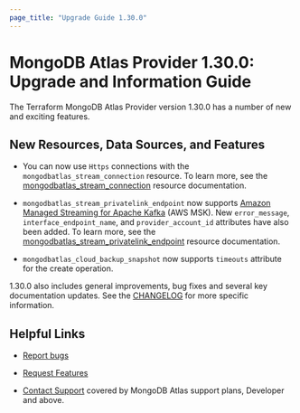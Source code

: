 ```yaml
---
page_title: "Upgrade Guide 1.30.0"
---
```


# MongoDB Atlas Provider 1.30.0: Upgrade and Information Guide

The Terraform MongoDB Atlas Provider version 1.30.0 has a number of new and exciting features.

## New Resources, Data Sources, and Features

- You can now use `Https` connections with the `mongodbatlas_stream_connection` resource. To learn more, see the [mongodbatlas_stream_connection](https://registry.terraform.io/providers/mongodb/mongodbatlas/latest/docs/resources/stream_connection) resource documentation.

- `mongodbatlas_stream_privatelink_endpoint` now supports [Amazon Managed Streaming for Apache Kafka](https://aws.amazon.com/msk/) (AWS MSK). New `error_message`, `interface_endpoint_name`, and `provider_account_id` attributes have also been added. To learn more, see the [mongodbatlas_stream_privatelink_endpoint](https://registry.terraform.io/providers/mongodb/mongodbatlas/latest/docs/resources/stream_privatelink_endpoint) resource documentation.

- `mongodbatlas_cloud_backup_snapshot` now supports `timeouts` attribute for the create operation.

1.30.0 also includes general improvements, bug fixes and several key documentation updates. See the [CHANGELOG](https://github.com/mongodb/terraform-provider-mongodbatlas/blob/master/CHANGELOG.md) for more specific information.

## Helpful Links

* [Report bugs](https://github.com/mongodb/terraform-provider-mongodbatlas/issues)

* [Request Features](https://feedback.mongodb.com/forums/924145-atlas?category_id=370723)

* [Contact Support](https://docs.atlas.mongodb.com/support/) covered by MongoDB Atlas support plans, Developer and above.
